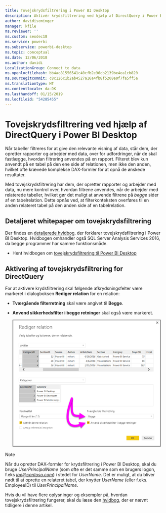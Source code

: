 ```yaml
---
title: Tovejskrydsfiltrering i Power BI Desktop
description: Aktivér krydsfiltrering ved hjælp af DirectQuery i Power BI Desktop
author: davidiseminger
manager: kfile
ms.reviewer: ''
ms.custom: seodec18
ms.service: powerbi
ms.subservice: powerbi-desktop
ms.topic: conceptual
ms.date: 12/06/2018
ms.author: davidi
LocalizationGroup: Connect to data
ms.openlocfilehash: bb4ac81556541c40cfb2e96cb2139be4ea1cb820
ms.sourcegitcommit: c8c126c1b2ab4527a16a4fb8f5208e0f7fa5ff5a
ms.translationtype: HT
ms.contentlocale: da-DK
ms.lasthandoff: 01/15/2019
ms.locfileid: "54285455"
---
```

# <a name="bidirectional-cross-filtering-using-directquery-in-power-bi-desktop"></a>Tovejskrydsfiltrering ved hjælp af DirectQuery i Power BI Desktop

Når tabeller filtreres for at give den relevante visning af data, står dem, der opretter rapporter og arbejder med data, over for udfordringer, når de skal fastlægge, hvordan filtrering anvendes på en rapport. Filteret blev kun anvendt på en tabel på den ene side af relationen, men ikke den anden, hvilket ofte krævede komplekse DAX-formler for at opnå de ønskede resultater.

Med tovejskrydsfiltrering har dem, der opretter rapporter og arbejder med data, nu mere kontrol over, hvordan filtrene anvendes, når de arbejder med relaterede tabeller, hvilket gør det muligt at anvende filtrene på *begge* sider af en tabelrelation. Dette opnås ved, at filterkonteksten overføres til en anden relateret tabel på den anden side af en tabelrelation.

## <a name="detailed-whitepaper-for-bidirectional-cross-filtering"></a>Detaljeret whitepaper om tovejskrydsfiltrering
Der findes en [detaljerede hvidbog](http://download.microsoft.com/download/2/7/8/2782DF95-3E0D-40CD-BFC8-749A2882E109/Bidirectional%20cross-filtering%20in%20Analysis%20Services%202016%20and%20Power%20BI.docx), der forklarer tovejskrydsfiltrering i Power BI Desktop. Hvidbogen omhandler også SQL Server Analysis Services 2016, da begge programmer har samme funktionsmåde.

* Hent hvidbogen om [tovejskrydsfiltrering til Power BI Desktop](http://download.microsoft.com/download/2/7/8/2782DF95-3E0D-40CD-BFC8-749A2882E109/Bidirectional%20cross-filtering%20in%20Analysis%20Services%202016%20and%20Power%20BI.docx)

## <a name="enabling-bidirectional-cross-filtering-for-directquery"></a>Aktivering af tovejskrydsfiltrering for DirectQuery

For at aktivere krydsfiltrering skal følgende afkrydsningsfelter være markeret i dialogboksen **Rediger relation** for en relation:

* **Tværgående filterretning** skal være angivet til **Begge**.
* **Anvend sikkerhedsfilter i begge retninger** skal også være markeret.

  ![](media/desktop-bidirectional-filtering/bidirectional-filtering_2.png)

> [!NOTE]
> Når du opretter DAX-formler for krydsfiltrering i Power BI Desktop, skal du bruge *UserPrincipalName* (som ofte er det samme som en brugers logon, f.eks <em>joe@contoso.com</em>) i stedet for *UserName*. Det er muligt, at du bliver nødt til at oprette en relateret tabel, der knytter *UserName* (eller f.eks. EmployeeID) til *UserPrincipalName*.

Hvis du vil have flere oplysninger og eksempler på, hvordan tovejskrydsfiltrering fungerer, skal du læse den [hvidbog](http://download.microsoft.com/download/2/7/8/2782DF95-3E0D-40CD-BFC8-749A2882E109/Bidirectional%20cross-filtering%20in%20Analysis%20Services%202016%20and%20Power%20BI.docx), der er nævnt tidligere i denne artikel.

